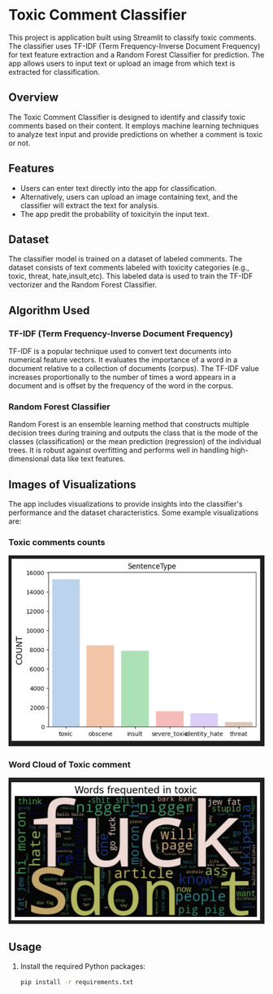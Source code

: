# Toxic Comment Classifier

This project is application built using Streamlit to classify toxic comments. The classifier uses TF-IDF (Term Frequency-Inverse Document Frequency) for text feature extraction and a Random Forest Classifier for prediction. The app allows users to input text or upload an image from which text is extracted for classification.

## Overview

The Toxic Comment Classifier is designed to identify and classify toxic comments based on their content. It employs machine learning techniques to analyze text input and provide predictions on whether a comment is toxic or not.

## Features

- Users can enter text directly into the app for classification.
- Alternatively, users can upload an image containing text, and the classifier will extract the text for analysis.
- The app predit the probability of toxicityin the input text.

## Dataset

The classifier model is trained on a dataset of labeled comments. The dataset consists of text comments labeled with toxicity categories (e.g., toxic, threat, hate,insult,etc). This labeled data is used to train the TF-IDF vectorizer and the Random Forest Classifier.

## Algorithm Used

### TF-IDF (Term Frequency-Inverse Document Frequency)

TF-IDF is a popular technique used to convert text documents into numerical feature vectors. It evaluates the importance of a word in a document relative to a collection of documents (corpus). The TF-IDF value increases proportionally to the number of times a word appears in a document and is offset by the frequency of the word in the corpus.

### Random Forest Classifier

Random Forest is an ensemble learning method that constructs multiple decision trees during training and outputs the class that is the mode of the classes (classification) or the mean prediction (regression) of the individual trees. It is robust against overfitting and performs well in handling high-dimensional data like text features.


## Images of Visualizations

The app includes visualizations to provide insights into the classifier's performance and the dataset characteristics. Some example visualizations are:

### Toxic comments counts

![](https://github.com/Aditya285-S/Toxic-Comment-Classifier/blob/main/Visulizations/comment%20count.png)

### Word Cloud of Toxic comment

![](https://github.com/Aditya285-S/Toxic-Comment-Classifier/blob/main/Visulizations/World%20clound%20of%20toxic%20comments.png)


## Usage

1. Install the required Python packages:
   ```bash
   pip install -r requirements.txt

